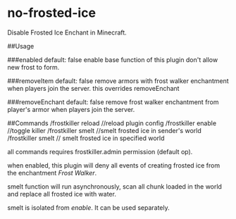 # no-frosted-ice
Disable Frosted Ice Enchant in Minecraft.

##Usage

   ###enabled 
    default: false
    enable base function of this plugin
    don't allow new frost to form.
   
   ###removeItem 
    default: false
    remove armors with frost walker enchantment 
    when players join the server.
    this overrides removeEnchant
   
   ###removeEnchant 
    default: false
    remove frost walker enchantment from player's armor
    when players join the server.
    
##Commands
    /frostkiller reload         //reload plugin config
    /frostkiller enable         //toggle killer
    /frostkiller smelt          //smelt frosted ice in sender's world 
    /frostkiller smelt <world>  // smelt frosted ice in specified world

all commands requires frostkiller.admin permission (default op). 

when enabled, this plugin will deny all events of creating frosted ice from the enchantment *Frost Walker*.

smelt function will run asynchronously, scan all chunk loaded in the world and replace all frosted ice with water.

smelt is isolated from *enable*. It can be used separately. 

